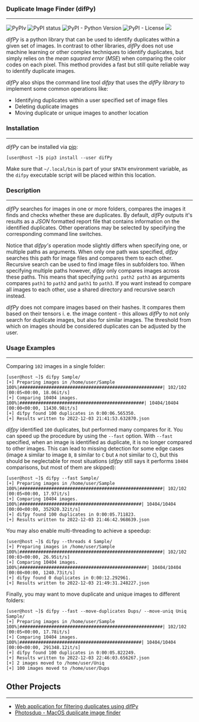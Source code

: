 ### Duplicate Image Finder (difPy)

----

![PyPIv](https://img.shields.io/pypi/v/difPy)
![PyPI status](https://img.shields.io/pypi/status/difPy)
![PyPI - Python Version](https://img.shields.io/pypi/pyversions/difPy)
![PyPI - License](https://img.shields.io/pypi/l/difPy)
<img src="https://img.shields.io/badge/dif-Py-blue?style=flat&logo=python&labelColor=white&logoWidth=20.svg/"></a>

*difPy* is a python library that can be used to identify duplicates within a given set of images. In contrast to other
libraries, *difPy* does not use machine learning or other complex techniques to identify duplicates, but simply relies on
the *mean squared error* (*MSE*) when comparing the color codes on each pixel. This method provides a fast but still quite
reliable way to identify duplicate images.

*difPy* also ships the command line tool *difpy* that uses the *difPy library* to implement some common operations like:

* Identifying duplicates within a user specified set of image files
* Deleting duplicate images
* Moving duplicate or unique images to another location


### Installation

----

*difPy* can be installed via [pip](https://pypi.org/project/difPy/):

```console
[user@host ~]$ pip3 install --user difPy
```

Make sure that `~/.local/bin` is part of your `$PATH` environment variable, as the `difpy` executable
script will be placed within this location.


### Description

----

*difPy* searches for images in one or more folders, compares the images it finds and checks whether these are duplicates.
By default, *difPy* outputs it's results as a *JSON* formatted report file that contains information on the identified
duplicates. Other operations may be selected by specifying the corresponding command line switches.

Notice that *difpy's* operation mode slightly differs when specifying one, or multiple paths as arguments. When only one
path was specified, *difpy* searches this path for image files and compares them to each other. Recursive search can be
used to find image files in subfolders too. When specifying multiple paths however, *difpy* only compares images across
these paths. This means that specifying `path1 path2 path3` as arguments compares `path1` to `path2` and `path1` to `path3`.
If you want instead to compare all images to each other, use a shared directory and recursive search instead.

*difPy* does not compare images based on their hashes. It compares them based on their tensors i. e. the image content -
this allows *difPy* to not only search for duplicate images, but also for similar images. The threshold from which on
images should be considered duplicates can be adjusted by the user.


### Usage Examples

----

Comparing `102` images in a single folder:

```console
[user@host ~]$ difpy Sample/
[+] Preparing images in /home/user/Sample
100%|######################################################| 102/102 [00:05<00:00, 18.06it/s]
[+] Comparing 10404 images.
100%|###############################################| 10404/10404 [00:00<00:00, 11430.98it/s]
[+] difpy found 100 duplicates in 0:00:06.565350.
[+] Results written to 2022-12-03 21:41:53.632870.json
```

*difpy* identified `100` duplicates, but performed many compares for it. You can speed up the
procedure by using the `--fast` option. With `--fast` specified, when an image is identified
as duplicate, it is no longer compared to other images. This can lead to missing detection
for some edge cases (image `A` similar to image `B`, `B` similar to `C` but `A` not similar to `C`),
but this should be neglectable for most situations (*difpy* still says it performs `10404` comparisons,
but most of them are skipped):

```console
[user@host ~]$ difpy --fast Sample/
[+] Preparing images in /home/user/Sample
100%|######################################################| 102/102 [00:05<00:00, 17.97it/s]
[+] Comparing 10404 images.
100%|##############################################| 10404/10404 [00:00<00:00, 352920.32it/s]
[+] difpy found 100 duplicates in 0:00:05.711823.
[+] Results written to 2022-12-03 21:46:42.968639.json
```

You may also enable multi-threading to achieve a speedup:

```console
[user@host ~]$ difpy --threads 4 Sample/
[+] Preparing images in /home/user/Sample
100%|######################################################| 102/102 [00:03<00:00, 26.95it/s]
[+] Comparing 10404 images.
100%|################################################| 10404/10404 [00:08<00:00, 1240.73it/s]
[+] difpy found 0 duplicates in 0:00:12.292961.
[+] Results written to 2022-12-03 21:49:31.248227.json
```

Finally, you may want to move duplicate and unique images to different folders:

```console
[user@host ~]$ difpy --fast --move-duplicates Dups/ --move-uniq Uniq Sample/
[+] Preparing images in /home/user/Sample
100%|######################################################| 102/102 [00:05<00:00, 17.78it/s]
[+] Comparing 10404 images.
100%|##############################################| 10404/10404 [00:00<00:00, 291348.12it/s]
[+] difpy found 100 duplicates in 0:00:05.822249.
[+] Results written to 2022-12-03 22:46:03.656267.json
[+] 2 images moved to /home/user/Uniq
[+] 100 images moved to /home/user/Dups
```

## Other Projects

----

* [Web application for filtering duplicates using difPy](https://github.com/prateekralhan/Streamlit-based-Duplicate-Images-Finder)
* [Photosdup - MacOS duplicate image finder](https://github.com/peter-sk/photosdup)
